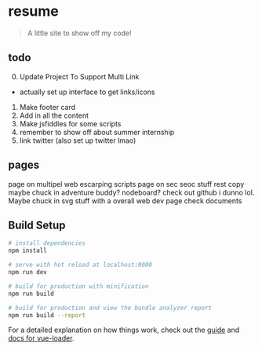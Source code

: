 # resume

> A little site to show off my code!

## todo

0. Update Project To Support Multi Link
  - actually set up interface to get links/icons
1. Make footer card
2. Add in all the content
3. Make jsfiddles for some scripts
4. remember to show off about summer internship
5. link twitter (also set up twitter lmao)


## pages

page on multipel web escarping scripts
page on sec seoc stuff
rest copy
maybe chuck in adventure buddy?
nodeboard?
check out github i dunno lol. Maybe chuck in svg stuff with a overall web dev page
check documents

## Build Setup

``` bash
# install dependencies
npm install

# serve with hot reload at localhost:8080
npm run dev

# build for production with minification
npm run build

# build for production and view the bundle analyzer report
npm run build --report
```

For a detailed explanation on how things work, check out the [guide](http://vuejs-templates.github.io/webpack/) and [docs for vue-loader](http://vuejs.github.io/vue-loader).
